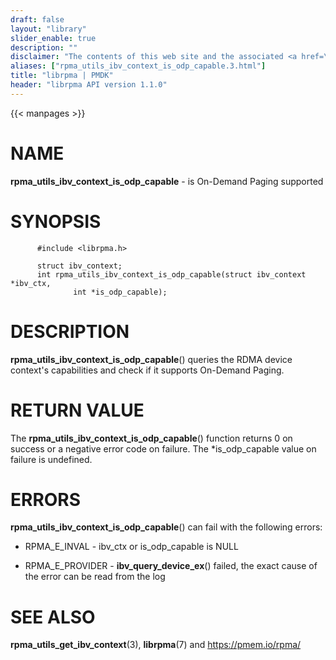 ```yaml
---
draft: false
layout: "library"
slider_enable: true
description: ""
disclaimer: "The contents of this web site and the associated <a href=\"https://github.com/pmem\">GitHub repositories</a> are BSD-licensed open source."
aliases: ["rpma_utils_ibv_context_is_odp_capable.3.html"]
title: "librpma | PMDK"
header: "librpma API version 1.1.0"
---
```

{{< manpages >}}

[comment]: <> (SPDX-License-Identifier: BSD-3-Clause)
[comment]: <> (Copyright 2020-2022, Intel Corporation)

# NAME

**rpma_utils_ibv_context_is_odp_capable** - is On-Demand Paging
supported

# SYNOPSIS

          #include <librpma.h>

          struct ibv_context;
          int rpma_utils_ibv_context_is_odp_capable(struct ibv_context *ibv_ctx,
                  int *is_odp_capable);

# DESCRIPTION

**rpma_utils_ibv_context_is_odp_capable**() queries the RDMA device
context\'s capabilities and check if it supports On-Demand Paging.

# RETURN VALUE

The **rpma_utils_ibv_context_is_odp_capable**() function returns 0 on
success or a negative error code on failure. The \*is_odp_capable value
on failure is undefined.

# ERRORS

**rpma_utils_ibv_context_is_odp_capable**() can fail with the following
errors:

-   RPMA_E\_INVAL - ibv_ctx or is_odp_capable is NULL

-   RPMA_E\_PROVIDER - **ibv_query_device_ex**() failed, the exact cause
    of the error can be read from the log

# SEE ALSO

**rpma_utils_get_ibv_context**(3), **librpma**(7) and
https://pmem.io/rpma/

